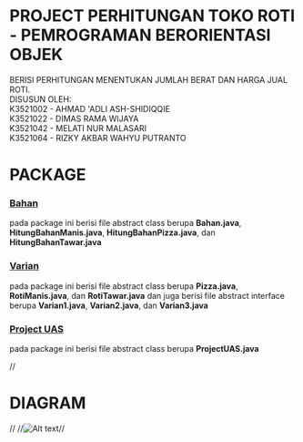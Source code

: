 # PROJECT PERHITUNGAN TOKO ROTI - PEMROGRAMAN BERORIENTASI OBJEK
 
BERISI PERHITUNGAN MENENTUKAN JUMLAH BERAT DAN HARGA JUAL ROTI.<br>
DISUSUN OLEH: <br>
K3521002 - AHMAD 'ADLI ASH-SHIDIQQIE <br>
K3521022 - DIMAS RAMA WIJAYA <br>
K3521042 - MELATI NUR MALASARI <br>
K3521064 - RIZKY AKBAR WAHYU PUTRANTO
<br>

<h1>PACKAGE</h1>

<h3><a href="ProjectUAS/src/bahan/">Bahan</a></h3>
pada package ini berisi file abstract class berupa <b>Bahan.java</b>, <b>HitungBahanManis.java</b>, <b>HitungBahanPizza.java</b>, dan <b>HitungBahanTawar.java</b>

<h3><a href="ProjectUAS/src/varian/">Varian</a></h3>
pada package ini berisi file abstract class berupa <b>Pizza.java</b>, <b>RotiManis.java</b>, dan <b>RotiTawar.java</b> 
dan juga berisi file abstract interface berupa <b>Varian1.java</b>, <b>Varian2.java</b>, dan <b>Varian3.java</b> 

<h3><a href="ProjectUAS/src/projectuas/">Project UAS</a></h3>
pada package ini berisi file abstract class berupa <b>ProjectUAS.java</b>

//<h1>DIAGRAM</h1>//
//<img src="DiagramTokoRotiJava.jpg" alt="Alt text" title="Optional title">//
